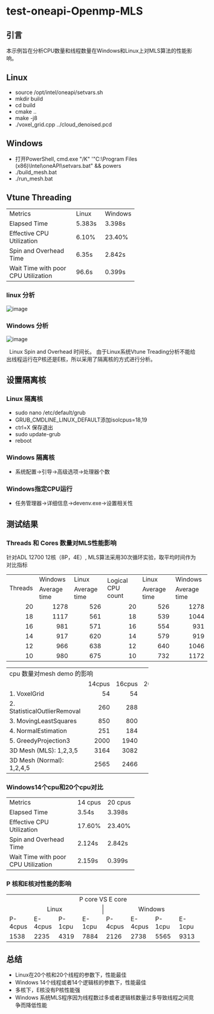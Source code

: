 # test-oneapi-Openmp-MLS
## 引言
本示例旨在分析CPU数量和线程数量在Windows和Linux上对MLS算法的性能影响。

## Linux
* source /opt/intel/oneapi/setvars.sh
* mkdir build
* cd build
* cmake ..
* make -j8
* ./voxel_grid.cpp ../cloud_denoised.pcd
## Windows
* 打开PowerShell, cmd.exe "/K" '"C:\Program Files (x86)\Intel\oneAPI\setvars.bat" && powers
* ./build_mesh.bat
* ./run_mesh.bat
## Vtune Threading


<table border=0 cellpadding=0 cellspacing=0 width=338 style='border-collapse:
 collapse;table-layout:fixed;width:254pt'>
 <col width=210 style='mso-width-source:userset;mso-width-alt:7680;width:158pt'>
 <col width=64 span=2 style='width:48pt'>
 <tr height=20 style='height:15.0pt'>
  <td height=20 class=xl67 width=210 style='height:15.0pt;width:158pt'>Metrics</td>
  <td class=xl71 width=64 style='border-left:none;width:48pt'>Linux</td>
  <td class=xl71 width=64 style='border-left:none;width:48pt'>Windows</td>
 </tr>
 <tr height=20 style='height:15.0pt'>
  <td height=20 class=xl72 style='height:15.0pt;border-top:none'>Elapsed Time</td>
  <td class=xl71 style='border-top:none;border-left:none'>5.383s</td>
  <td class=xl71 style='border-top:none;border-left:none'>3.398s</td>
 </tr>
 <tr height=20 style='height:15.0pt'>
  <td height=20 class=xl72 style='height:15.0pt;border-top:none'>Effective CPU
  Utilization</td>
  <td class=xl73 style='border-top:none;border-left:none'>6.10%</td>
  <td class=xl73 style='border-top:none;border-left:none'>23.40%</td>
 </tr>
 <tr height=20 style='height:15.0pt'>
  <td height=20 class=xl72 style='height:15.0pt;border-top:none'>Spin and
  Overhead Time</td>
  <td class=xl71 style='border-top:none;border-left:none'>6.35s</td>
  <td class=xl71 style='border-top:none;border-left:none'>2.842s</td>
 </tr>
 <tr height=20 style='height:15.0pt'>
  <td height=20 class=xl72 style='height:15.0pt;border-top:none'>Wait Time with
  poor CPU Utilization</td>
  <td class=xl71 style='border-top:none;border-left:none'>96.6s</td>
  <td class=xl71 style='border-top:none;border-left:none'>0.399s</td>
 </tr>
 <![if supportMisalignedColumns]>
 <tr height=0 style='display:none'>
  <td width=210 style='width:158pt'></td>
  <td width=64 style='width:48pt'></td>
  <td width=64 style='width:48pt'></td>
 </tr>
 <![endif]>
</table>

</body>


### linux 分析

![image](https://github.com/zhupailiangx/test-mesh-demo/assets/120553507/802944b1-b30f-4498-b124-b0ce32df7408)
### Windows 分析

![image](https://github.com/zhupailiangx/test-mesh-demo/assets/120553507/3a20f2df-27bd-4818-9bde-c98475553704)

&nbsp;
Linux Spin and Overhead 时间长。
由于Linux系统Vtune Treading分析不能给出线程运行在P核还是E核，所以采用了隔离核的方式进行分析。 
## 设置隔离核
### Linux 隔离核
* sudo nano /etc/default/grub
* GRUB_CMDLINE_LINUX_DEFAULT添加isolcpus=18,19
* ctrl+X 保存退出
* sudo update-grub
* reboot
### Windows 隔离核
* 系统配置->引导->高级选项->处理器个数
### Windows指定CPU运行
* 任务管理器->详细信息->devenv.exe->设置相关性

## 测试结果
### Threads 和 Cores 数量对MLS性能影响
针对ADL 12700 12核（8P，4E）,
MLS算法采用30次循环实验，取平均时间作为对比指标
<table border=0 cellpadding=0 cellspacing=0 width=532 style='border-collapse:
 collapse;table-layout:fixed;width:399pt'>
 <col width=64 style='width:48pt'>
 <col width=88 span=2 style='mso-width-source:userset;mso-width-alt:3218;
 width:66pt'>
 <col width=116 style='mso-width-source:userset;mso-width-alt:4242;width:87pt'>
 <col width=88 span=2 style='mso-width-source:userset;mso-width-alt:3218;
 width:66pt'>
 <tr height=20 style='height:15.0pt'>
  <td rowspan=2 height=40 class=xl65 width=64 style='height:30.0pt;width:48pt'>Threads</td>
  <td class=xl66 width=88 style='border-left:none;width:66pt'>Windows</td>
  <td class=xl66 width=88 style='border-left:none;width:66pt'>Linux</td>
  <td rowspan=2 class=xl65 width=116 style='width:87pt'>Logical CPU count</td>
  <td class=xl66 width=88 style='border-left:none;width:66pt'>Linux</td>
  <td class=xl66 width=88 style='border-left:none;width:66pt'>Windows</td>
 </tr>
 <tr height=20 style='height:15.0pt'>
  <td height=20 class=xl66 style='height:15.0pt;border-top:none;border-left:
  none'>Average time</td>
  <td class=xl66 style='border-top:none;border-left:none'>Average time</td>
  <td class=xl66 style='border-top:none;border-left:none'>Average time</td>
  <td class=xl66 style='border-top:none;border-left:none'>Average time</td>
 </tr>
 <tr height=20 style='height:15.0pt'>
  <td height=20 class=xl66 align=right style='height:15.0pt;border-top:none'>20</td>
  <td class=xl66 align=right style='border-top:none;border-left:none'>1278</td>
  <td class=xl67 align=right style='border-top:none;border-left:none'>526</td>
  <td class=xl66 align=right style='border-top:none;border-left:none'>20</td>
  <td class=xl68 align=right style='border-top:none;border-left:none'>526</td>
  <td class=xl66 align=right style='border-top:none;border-left:none'>1278</td>
 </tr>
 <tr height=20 style='height:15.0pt'>
  <td height=20 class=xl66 align=right style='height:15.0pt;border-top:none'>18</td>
  <td class=xl66 align=right style='border-top:none;border-left:none'>1117</td>
  <td class=xl66 align=right style='border-top:none;border-left:none'>561</td>
  <td class=xl66 align=right style='border-top:none;border-left:none'>18</td>
  <td class=xl66 align=right style='border-top:none;border-left:none'>539</td>
  <td class=xl66 align=right style='border-top:none;border-left:none'>1044</td>
 </tr>
 <tr height=20 style='height:15.0pt'>
  <td height=20 class=xl66 align=right style='height:15.0pt;border-top:none'>16</td>
  <td class=xl66 align=right style='border-top:none;border-left:none'>981</td>
  <td class=xl66 align=right style='border-top:none;border-left:none'>571</td>
  <td class=xl66 align=right style='border-top:none;border-left:none'>16</td>
  <td class=xl66 align=right style='border-top:none;border-left:none'>554</td>
  <td class=xl66 align=right style='border-top:none;border-left:none'>931</td>
 </tr>
 <tr height=20 style='height:15.0pt'>
  <td height=20 class=xl66 align=right style='height:15.0pt;border-top:none'>14</td>
  <td class=xl67 align=right style='border-top:none;border-left:none'>917</td>
  <td class=xl66 align=right style='border-top:none;border-left:none'>620</td>
  <td class=xl66 align=right style='border-top:none;border-left:none'>14</td>
  <td class=xl66 align=right style='border-top:none;border-left:none'>579</td>
  <td class=xl66 align=right style='border-top:none;border-left:none'>919</td>
 </tr>
 <tr height=20 style='height:15.0pt'>
  <td height=20 class=xl66 align=right style='height:15.0pt;border-top:none'>12</td>
  <td class=xl66 align=right style='border-top:none;border-left:none'>966</td>
  <td class=xl66 align=right style='border-top:none;border-left:none'>638</td>
  <td class=xl66 align=right style='border-top:none;border-left:none'>12</td>
  <td class=xl66 align=right style='border-top:none;border-left:none'>640</td>
  <td class=xl66 align=right style='border-top:none;border-left:none'>1046</td>
 </tr>
 <tr height=20 style='height:15.0pt'>
  <td height=20 class=xl66 align=right style='height:15.0pt;border-top:none'>10</td>
  <td class=xl66 align=right style='border-top:none;border-left:none'>980</td>
  <td class=xl66 align=right style='border-top:none;border-left:none'>675</td>
  <td class=xl66 align=right style='border-top:none;border-left:none'>10</td>
  <td class=xl66 align=right style='border-top:none;border-left:none'>732</td>
  <td class=xl66 align=right style='border-top:none;border-left:none'>1172</td>
 </tr>
 <![if supportMisalignedColumns]>
 <tr height=0 style='display:none'>
  <td width=64 style='width:48pt'></td>
  <td width=88 style='width:66pt'></td>
  <td width=88 style='width:66pt'></td>
  <td width=116 style='width:87pt'></td>
  <td width=88 style='width:66pt'></td>
  <td width=88 style='width:66pt'></td>
 </tr>
 <![endif]>
</table>


 <table border=0 cellpadding=0 cellspacing=0 width=376 style='border-collapse:
 collapse;table-layout:fixed;width:282pt'>
 <col width=184 style='mso-width-source:userset;mso-width-alt:6729;width:138pt'>
 <col width=64 span=3 style='width:48pt'>
 <tr height=20 style='height:15.0pt'>
  <td colspan=4 height=20 class=xl72 width=376 style='height:15.0pt;width:282pt'>cpu
  &#25968;&#37327;&#23545;mesh demo &#30340;&#24433;&#21709;</td>
 </tr>
 <tr height=20 style='height:15.0pt'>
  <td height=20 class=xl65 style='height:15.0pt;border-top:none'>&nbsp;</td>
  <td class=xl65 style='border-top:none;border-left:none'>14cpus</td>
  <td class=xl65 style='border-top:none;border-left:none'>16cpus</td>
  <td class=xl65 style='border-top:none;border-left:none'>20cpus</td>
 </tr>
 <tr height=20 style='height:15.0pt'>
  <td height=20 class=xl65 style='height:15.0pt;border-top:none'>1.
  VoxelGrid&nbsp;</td>
  <td class=xl65 align=right style='border-top:none;border-left:none'>54</td>
  <td class=xl78 align=right style='border-top:none;border-left:none'>
  <div ccp_infra_version=3 ccp_infra_timestamp=1684893356149 ccp_infra_user_hash=1035841675
  ccp_infra_copy_id=24dcaf08-182e-4941-9fc8-fbd13d8c1055 data-ccp-timestamp=1684893356149>54</td>
  <td class=xl78 align=right style='border-top:none;border-left:none'>
  <div ccp_infra_version=3 ccp_infra_timestamp=1684893398075 ccp_infra_user_hash=1035841675
  ccp_infra_copy_id=a76f62c3-581c-4ff6-b022-3853863b17f6 data-ccp-timestamp=1684893398075>54</td>
 </tr>
 <tr height=20 style='height:15.0pt'>
  <td height=20 class=xl65 style='height:15.0pt;border-top:none'>2.
  StatisticalOutlierRemoval&nbsp;&#8203;</td>
  <td class=xl65 align=right style='border-top:none;border-left:none'>260</td>
  <td class=xl78 align=right style='border-top:none;border-left:none'>288</td>
  <td class=xl78 align=right style='border-top:none;border-left:none'>314</td>
 </tr>
 <tr height=20 style='height:15.0pt'>
  <td height=20 class=xl65 style='height:15.0pt;border-top:none'>3.
  MovingLeastSquares&nbsp;</td>
  <td class=xl65 align=right style='border-top:none;border-left:none'>850</td>
  <td class=xl78 align=right style='border-top:none;border-left:none'>800</td>
  <td class=xl78 align=right style='border-top:none;border-left:none'>1106</td>
 </tr>
 <tr height=20 style='height:15.0pt'>
  <td height=20 class=xl65 style='height:15.0pt;border-top:none'>4.
  NormalEstimation&nbsp;</td>
  <td class=xl65 align=right style='border-top:none;border-left:none'>251</td>
  <td class=xl78 align=right style='border-top:none;border-left:none'>184</td>
  <td class=xl78 align=right style='border-top:none;border-left:none'>215</td>
 </tr>
 <tr height=20 style='height:15.0pt'>
  <td height=20 class=xl65 style='height:15.0pt;border-top:none'>5.
  GreedyProjection3</td>
  <td class=xl65 align=right style='border-top:none;border-left:none'>2000</td>
  <td class=xl78 align=right style='border-top:none;border-left:none'>1940</td>
  <td class=xl78 align=right style='border-top:none;border-left:none'>2037</td>
 </tr>
 <tr height=20 style='height:15.0pt'>
  <td height=20 class=xl65 style='height:15.0pt;border-top:none'>3D Mesh (MLS):
  1,2,3,5&#8203;</td>
  <td class=xl65 align=right style='border-top:none;border-left:none'>3164</td>
  <td class=xl79 align=right width=64 style='border-top:none;border-left:none;
  width:48pt'>3082</td>
  <td class=xl79 align=right width=64 style='border-top:none;border-left:none;
  width:48pt'>3511</td>
 </tr>
 <tr height=20 style='height:15.0pt'>
  <td height=20 class=xl65 style='height:15.0pt;border-top:none'>3D Mesh
  (Normal): 1,2,4,5&#8203;</td>
  <td class=xl65 align=right style='border-top:none;border-left:none'>2565</td>
  <td class=xl79 align=right width=64 style='border-top:none;border-left:none;
  width:48pt'>2466</div>
  </td>
  <td class=xl79 align=right width=64 style='border-top:none;border-left:none;
  width:48pt'>2620</div>
  </td>
 </tr>
 <![if supportMisalignedColumns]>
 <tr height=0 style='display:none'>
  <td width=184 style='width:138pt'></td>
  <td width=64 style='width:48pt'></td>
  <td width=64 style='width:48pt'></td>
  <td width=64 style='width:48pt'></td>
 </tr>
 <![endif]>
</table>

</body>
 


### Windows14个cpu和20个cpu对比
 
 <table border=0 cellpadding=0 cellspacing=0 width=338 style='border-collapse:
 collapse;table-layout:fixed;width:254pt'>
 <col width=210 style='mso-width-source:userset;mso-width-alt:7680;width:158pt'>
 <col width=64 span=2 style='width:48pt'>
 <tr height=20 style='height:15.0pt'>
  <td height=20 class=xl67 width=210 style='height:15.0pt;width:158pt'>Metrics</td>
  <td class=xl71 width=64 style='border-left:none;width:48pt'>14 cpus</td>
  <td class=xl71 width=64 style='border-left:none;width:48pt'>20 cpus</td>
 </tr>
 <tr height=20 style='height:15.0pt'>
  <td height=20 class=xl72 style='height:15.0pt;border-top:none'>Elapsed Time</td>
  <td class=xl71 style='border-top:none;border-left:none'>3.54s</td>
  <td class=xl71 style='border-top:none;border-left:none'>3.398s</td>
 </tr>
 <tr height=20 style='height:15.0pt'>
  <td height=20 class=xl72 style='height:15.0pt;border-top:none'>Effective CPU
  Utilization</td>
  <td class=xl73 style='border-top:none;border-left:none'>17.60%</td>
  <td class=xl73 style='border-top:none;border-left:none'>23.40%</td>
 </tr>
 <tr height=20 style='height:15.0pt'>
  <td height=20 class=xl72 style='height:15.0pt;border-top:none'>Spin and
  Overhead Time</td>
  <td class=xl71 style='border-top:none;border-left:none'>2.124s</td>
  <td class=xl71 style='border-top:none;border-left:none'>2.842s</td>
 </tr>
 <tr height=20 style='height:15.0pt'>
  <td height=20 class=xl72 style='height:15.0pt;border-top:none'>Wait Time with
  poor CPU Utilization</td>
  <td class=xl71 style='border-top:none;border-left:none'>2.159s</td>
  <td class=xl71 style='border-top:none;border-left:none'>0.399s</td>
 </tr>
 <![if supportMisalignedColumns]>
 <tr height=0 style='display:none'>
  <td width=210 style='width:158pt'></td>
  <td width=64 style='width:48pt'></td>
  <td width=64 style='width:48pt'></td>
 </tr>
 <![endif]>
</table>
 
 
 

### P 核和E核对性能的影响



<table border=0 cellpadding=0 cellspacing=0 width=700 style='border-collapse:
 collapse;table-layout:fixed;width:384pt'>
 <col width=64 span=8 style='width:48pt'>
 <tr height=20 style='height:15.0pt'>
  <td colspan=8 height=20 class=xl69 width=700 align='center'  style='height:15.0pt;width:384pt'>P
  core VS E core</td>
 </tr>
 <tr height=20 style='height:15.0pt'>
  <td colspan=4 height=20 class=xl74 align='center'  style='border-right:.5pt solid black;
  height:15.0pt'>Linux</td>
  <td colspan=4 class=xl68 align='center' style='border-left:none'>Windows</td>
 </tr>
 <tr height=20 style='height:15.0pt'>
  <td height=20 class=xl68 style='height:15.0pt;border-top:none'>P-4cpus</td>
  <td class=xl68 style='border-top:none;border-left:none'>E-4cpus</td>
  <td class=xl68 style='border-top:none;border-left:none'>P-1cpu</td>
  <td class=xl68 style='border-top:none;border-left:none'>E-1cpu</td>
  <td class=xl68 style='border-top:none;border-left:none'>P-4cpus</td>
  <td class=xl68 style='border-top:none;border-left:none'>E-4cpus</td>
  <td class=xl68 style='border-top:none;border-left:none'>P-1cpu</td>
  <td class=xl68 style='border-top:none;border-left:none'>E-1cpu</td>
 </tr>
 <tr height=20 style='height:15.0pt'>
  <td height=20 class=xl68 style='height:15.0pt;border-top:none'>1538</td>
  <td class=xl68 style='border-top:none;border-left:none'>2235</td>
  <td class=xl68 style='border-top:none;border-left:none'>4319</td>
  <td class=xl68 style='border-top:none;border-left:none'>7884</td>
  <td class=xl68 style='border-top:none;border-left:none'>2126</td>
  <td class=xl68 style='border-top:none;border-left:none'>2738</td>
  <td class=xl68 style='border-top:none;border-left:none'>5565</td>
  <td class=xl68 style='border-top:none;border-left:none'>9313</td>
 </tr>
 <![if supportMisalignedColumns]>
 <tr height=0 style='display:none'>
  <td width=64 style='width:48pt'></td>
  <td width=64 style='width:48pt'></td>
  <td width=64 style='width:48pt'></td>
  <td width=64 style='width:48pt'></td>
  <td width=64 style='width:48pt'></td>
  <td width=64 style='width:48pt'></td>
  <td width=64 style='width:48pt'></td>
  <td width=64 style='width:48pt'></td>
 </tr>
 <![endif]>
</table>




## 总结
* Linux在20个核和20个线程的参数下，性能最佳
* Windows 14个线程或者14个逻辑核的参数下，性能最佳
* 多核下，E核没有P核性能强
* Windows 系统MLS程序因为线程数过多或者逻辑核数量过多导致线程之间竞争而降低性能
